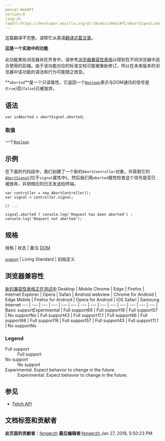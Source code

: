 ```yaml
---
manual:WebAPI
version:0
lang:zh
rawUrl:https://developer.mozilla.org/zh-CN/docs/Web/API/AbortSignal/aborted
---
```




这篇翻译不完整。请帮忙从英语[翻译这篇文章](%22324 "")。






**这是一个实验中的功能**<br></br>此功能某些浏览器尚在开发中，请参考[浏览器兼容性表格](%22325 "")以得到在不同浏览器中适合使用的前缀。由于该功能对应的标准文档可能被重新修订，所以在未来版本的浏览器中该功能的语法和行为可能随之改变。





**`aborted`**是一个只读属性，它返回一个[`Boolean`](%3371 "此页面仍未被本地化, 期待您的翻译!")表示与DOM通讯的信号是(`true`)否(`false`)已被放弃。


## 语法<a name="语法"></a>

```
var isAborted = abortSignal.aborted;
```

### 取值<a name="取值"></a>


一个[`Boolean`](%3371 "此页面仍未被本地化, 期待您的翻译!")


## 示例<a name="示例"></a>


在下面的代码段中，我们创建了一个新的`AbortController`对象，并获取它的[`AbortSignal`](%2527 "AbortSignal 接口表示一个信号对象（ signal object ），它允许您通过 AbortController 对象与DOM请求（如Fetch）进行通信并在需要时将其中止。")(位于`signal`属性中)。然后我们用`aborted`属性检查这个信号是否已被放弃，并把相应的日志发送给终端。


```
var controller = new AbortController();
var signal = controller.signal;

// ...

signal.aborted ? console.log('Request has been aborted') : console.log('Request not aborted');
```

## 规格<a name="规格"></a>
规格 | 状态 | 备注 
[DOM<br></br><small>onabort</small>](%22326 "") | Living Standard | 初始定义 


## 浏览器兼容性<a name="浏览器兼容性"></a>
[新的兼容性表格正在测试中<i></i>](%3360 "")
<abbr>Desktop<i></i></abbr> | <abbr>Mobile<i></i></abbr> 
<abbr>Chrome<i></i></abbr> | <abbr>Edge<i></i></abbr> | <abbr>Firefox<i></i></abbr> | <abbr>Internet Explorer<i></i></abbr> | <abbr>Opera<i></i></abbr> | <abbr>Safari<i></i></abbr> | <abbr>Android webview<i></i></abbr> | <abbr>Chrome for Android<i></i></abbr> | <abbr>Edge Mobile<i></i></abbr> | <abbr>Firefox for Android<i></i></abbr> | <abbr>Opera for Android<i></i></abbr> | <abbr>iOS Safari<i></i></abbr> | <abbr>Samsung Internet<i></i></abbr> 
 ---  |  ---  |  ---  |  ---  |  ---  |  ---  |  ---  |  ---  |  ---  |  ---  |  ---  |  ---  |  ---  |  ---  | 
Basic support<abbr>Experimental<i></i></abbr> | <abbr>Full support</abbr>66 | <abbr>Full support</abbr>16 | <abbr>Full support</abbr>57 | <abbr>No support</abbr>No | <abbr>Full support</abbr>43 | <abbr>Full support</abbr>11.1 | <abbr>Full support</abbr>66 | <abbr>Full support</abbr>66 | <abbr>Full support</abbr>16 | <abbr>Full support</abbr>57 | <abbr>Full support</abbr>43 | <abbr>Full support</abbr>11.1 | <abbr>No support</abbr>No 


### Legend<a name="Legend"></a>
<dl><dt id=''><abbr>Full support</abbr></dt><dd>Full support</dd><dt id=''><abbr>No support</abbr></dt><dd>No support</dd><dt id=''><abbr>Experimental. Expect behavior to change in the future.<i></i></abbr></dt><dd>Experimental. Expect behavior to change in the future.</dd></dl>

## 参见<a name="参见"></a>

* [Fetch API](%3357 "")



## 文档标签和贡献者
**此页面的贡献者：**[fengerzh](%22327 "")
**最后编辑者:**[fengerzh](%22327 ""),<time>Jan 27, 2018, 5:50:23 PM</time>


